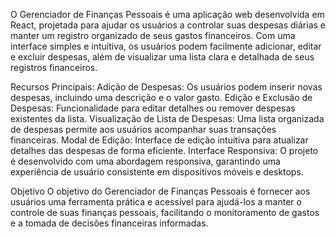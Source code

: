 O Gerenciador de Finanças Pessoais é uma aplicação web desenvolvida em React, projetada para ajudar os usuários a controlar suas despesas diárias e manter um registro organizado de seus gastos financeiros. Com uma interface simples e intuitiva, os usuários podem facilmente adicionar, editar e excluir despesas, além de visualizar uma lista clara e detalhada de seus registros financeiros.

Recursos Principais:
Adição de Despesas: Os usuários podem inserir novas despesas, incluindo uma descrição e o valor gasto.
Edição e Exclusão de Despesas: Funcionalidade para editar detalhes ou remover despesas existentes da lista.
Visualização de Lista de Despesas: Uma lista organizada de despesas permite aos usuários acompanhar suas transações financeiras.
Modal de Edição: Interface de edição intuitiva para atualizar detalhes das despesas de forma eficiente.
Interface Responsiva: O projeto é desenvolvido com uma abordagem responsiva, garantindo uma experiência de usuário consistente em dispositivos móveis e desktops.

Objetivo
O objetivo do Gerenciador de Finanças Pessoais é fornecer aos usuários uma ferramenta prática e acessível para ajudá-los a manter o controle de suas finanças pessoais, facilitando o monitoramento de gastos e a tomada de decisões financeiras informadas.